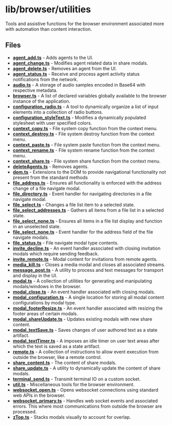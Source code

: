 # lib/browser/utilities
Tools and assistive functions for the browser environment associated more with automation than content interaction.

## Files
<!-- Do not edit below this line.  Contents dynamically populated. -->

* **[agent_add.ts](agent_add.ts)**                             - Adds agents to the UI.
* **[agent_change.ts](agent_change.ts)**                       - Modifies agent related data in share modals.
* **[agent_delete.ts](agent_delete.ts)**                       - Removes an agent from the UI.
* **[agent_status.ts](agent_status.ts)**                       - Receive and process agent activity status notifications from the network.
* **[audio.ts](audio.ts)**                                     - A storage of audio samples encoded in Base64 with respective metadata.
* **[browser.ts](browser.ts)**                                 - A list of declared variables globally available to the browser instance of the application.
* **[configuration_radio.ts](configuration_radio.ts)**         - A tool to dynamically organize a list of input elements into a collection of radio buttons.
* **[configuration_styleText.ts](configuration_styleText.ts)** - Modifies a dynamically populated stylesheet with user specified colors.
* **[context_copy.ts](context_copy.ts)**                       - File system copy function from the context menu.
* **[context_destroy.ts](context_destroy.ts)**                 - File system destroy function from the context menu.
* **[context_paste.ts](context_paste.ts)**                     - File system paste function from the context menu.
* **[context_rename.ts](context_rename.ts)**                   - File system rename function from the context menu.
* **[context_share.ts](context_share.ts)**                     - File system share function from the context menu.
* **[deleteAgents.ts](deleteAgents.ts)**                       - Removes agents.
* **[dom.ts](dom.ts)**                                         - Extensions to the DOM to provide navigational functionality not present from the standard methods
* **[file_address.ts](file_address.ts)**                       - Ensures all functionality is enforced with the address change of a file navigate modal.
* **[file_directory.ts](file_directory.ts)**                   - Event handler for navigating directories in a file navigate modal.
* **[file_select.ts](file_select.ts)**                         - Changes a file list item to a selected state.
* **[file_select_addresses.ts](file_select_addresses.ts)**     - Gathers all items from a file list in a selected state.
* **[file_select_none.ts](file_select_none.ts)**               - Ensures all items in a file list display and function in an unselected state.
* **[file_select_none.ts](file_select_none.ts)**               - Event handler for the address field of the file navigate modals.
* **[file_status.ts](file_status.ts)**                         - File navigate modal type contents.
* **[invite_decline.ts](invite_decline.ts)**                   - An event handler associated with closing invitation modals which require sending feedback.
* **[invite_remote.ts](invite_remote.ts)**                     - Modal content for invitations from remote agents.
* **[media_kill.ts](media_kill.ts)**                           - Closes a media modal and closes all associated streams.
* **[message_post.ts](message_post.ts)**                       - A utility to process and text messages for transport and display in the UI.
* **[modal.ts](modal.ts)**                                     - A collection of utilities for generating and manipulating modals/windows in the browser.
* **[modal_close.ts](modal_close.ts)**                         - An event handler associated with closing modals.
* **[modal_configuration.ts](modal_configuration.ts)**         - A single location for storing all modal content configurations by modal type.
* **[modal_footerResize.ts](modal_footerResize.ts)**           - An event handler associated with resizing the footer areas of certain modals.
* **[modal_shareUpdate.ts](modal_shareUpdate.ts)**             - Updates existing modals with new share content.
* **[modal_textSave.ts](modal_textSave.ts)**                   - Saves changes of user authored text as a state artifact.
* **[modal_textTimer.ts](modal_textTimer.ts)**                 - A imposes an idle timer on user text areas after which the text is saved as a state artifact.
* **[remote.ts](remote.ts)**                                   - A collection of instructions to allow event execution from outside the browser, like a remote control.
* **[share_content.ts](share_content.ts)**                     - The content of share modals.
* **[share_update.ts](share_update.ts)**                       - A utility to dynamically update the content of share modals.
* **[terminal_send.ts](terminal_send.ts)**                     - Transmit terminal IO on a custom socket.
* **[util.ts](util.ts)**                                       - Miscellaneous tools for the browser environment.
* **[websocket_open.ts](websocket_open.ts)**                   - Opens websocket connections using standard web APIs in the browser.
* **[websocket_primary.ts](websocket_primary.ts)**             - Handles web socket events and associated errors. This where most communications from outside the browser are processed.
* **[zTop.ts](zTop.ts)**                                       - Stacks modals visually to account for overlap.